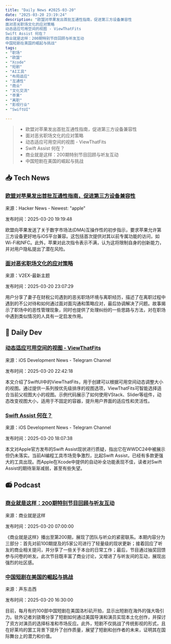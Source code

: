 ```yaml
---
title: "Daily News #2025-03-20"
date: "2025-03-20 23:19:24"
description: "欧盟对苹果发出首批互通性指南，促进第三方设备兼容性
面对恶劣职场文化的应对策略
动态适应可用空间的视图 - ViewThatFits
Swift Assist 何在？
商业就是这样：200期特别节目回顾与听友互动
中国短剧在美国的崛起与挑战"
tags: 
- "职场"
- "欧盟"
- "Xcode"
- "短剧"
- "AI工具"
- "布局适应"
- "互通性"
- "商业"
- "文化交流"
- "苹果"
- "离职"
- "影视行业"
- "SwiftUI"

---
```


> - 欧盟对苹果发出首批互通性指南，促进第三方设备兼容性
> - 面对恶劣职场文化的应对策略
> - 动态适应可用空间的视图 - ViewThatFits
> - Swift Assist 何在？
> - 商业就是这样：200期特别节目回顾与听友互动
> - 中国短剧在美国的崛起与挑战

## 📥 Tech News

### [欧盟对苹果发出首批互通性指南，促进第三方设备兼容性](https://techcrunch.com/2025/03/19/eu-sends-apple-first-dma-interoperability-instructions-for-apps-and-connected-devices/)

来源：Hacker News - Newest: "apple"

发布时间：2025-03-20 19:19:48

欧盟向苹果发送了关于数字市场法(DMA)互操作性的初步指示，要求苹果允许第三方设备更好地与iOS平台兼容。这包括首次提供对其以前专属功能的访问，如Wi-Fi和NFC。此外，苹果对此次指令表示不满，认为这将限制自身的创新能力，并对用户隐私提出了潜在风险。

### [面对恶劣职场文化的应对策略](https://www.v2ex.com/t/1119990)

来源：V2EX-最新主题

发布时间：2025-03-20 23:07:29

用户分享了妻子在财税公司遇到的恶劣职场环境与离职经历，描述了在离职过程中遇到的不公对待和如何通过面对面沟通和策略应对，最后协调解决了问题。故事揭示了职场中的恶性管理现象，同时也提供了处理纠纷的一些思路与方法，对在职场中遇到类似情况的人具有一定启发作用。

## 💾 Daily Dev

### [动态适应可用空间的视图 - ViewThatFits](https://www.createwithswift.com/dynamically-adapting-to-available-space-with-viewthatfits/)

来源：iOS Development News - Telegram Channel

发布时间：2025-03-20 22:42:18

本文介绍了SwiftUI中的ViewThatFits，用于创建可以根据可用空间动态调整大小的视图。通过提供一系列按优先级排序的视图选项，ViewThatFits可智能选择适合当前父视图大小的视图。示例代码展示了如何使用VStack、Slider等组件，动态改变视图大小，适用于不固定的容器，提升用户界面的适应性和灵活性。

### [Swift Assist 何在？](https://dimillian.medium.com/where-is-swift-assist-6ea348767cf3?source=rss-b067c9115d59------2)

来源：iOS Development News - Telegram Channel

发布时间：2025-03-20 18:07:38

本文对Apple官方发布的Swift Assist现状进行质疑，指出它在WWDC24中被展示但仍未落实。当前AI编程工具市场竞争激烈，比起Swift Assist，已经有多款更强大的工具出现。而Apple在Xcode中提供的自动补全功能表现不佳，读者对Swift Assist的期待渐渐减弱，甚至有些失望。

## 📻 Podcast

### [商业就是这样：200期特别节目回顾与听友互动](https://www.xiaoyuzhoufm.com/episode/67dad4fd78103db3bd8ff631)

来源：商业就是这样

发布时间：2025-03-20 07:00:00

《商业就是这样》播出至第200期，展现了团队与听众的紧密联系。本期内容分为三部分：首先对前100期提及的5家公司进行了轻量级的现状更新；接着回应了听友的商业相关提问，并分享了一些关于本台的日常工作；最后，节目通过抽奖回馈参与问卷的听友。此次节目既丰富了商业讨论，又增进了与听友间的互动，展现出强烈的社区感。

### [中国短剧在美国的崛起与挑战](https://www.xiaoyuzhoufm.com/episode/67dbd2d35b7593e1dde3b3bb)

来源：声东击西

发布时间：2025-03-20 16:30:00

目前，每月有约100部中国短剧在美国洛杉矶开拍，显示出短剧在海外的强大吸引力。驻外记者刘骁骞分享了短剧如何通过美国导演和演员实现本土化创作，并探讨了资方对演员的选择标准和市场反应。此外，短剧不仅挑战了传统影视的形式，且在好莱坞的罢工背景下提升了创作质量，展望了短剧和创作者的未来，证明其在国际舞台上的潜力和价值。
